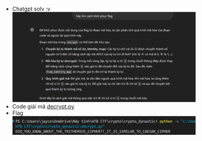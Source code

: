 - Chatgpt solv :v
    ![alt text](image.png)
- Code giải mã [decrypt.py](decrypt.py)
- Flag
    ![alt text](image-1.png)